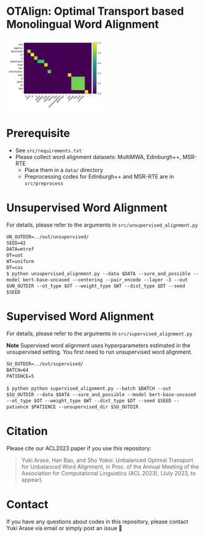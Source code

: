 # OTAlign: Optimal Transport based Monolingual Word Alignment
<img src="./assets/uot_norm_cos_2.svg" alt="Alignment example by OTAlign" width="50%">

# Prerequisite
- See `src/requirements.txt`
- Please collect word alignment datasets: MultiMWA, Edinburgh++, MSR-RTE
  - Place them in a `data/` directory
  - Preprocessing codes for Edinburgh++ and MSR-RTE are in `src/preprocess`

# Unsupervised Word Alignment
For details, please refer to the arguments in `src/unsupervised_alignment.py`
``` shell
UN_OUTDIR=../out/unsupervised/
SEED=42
DATA=mtref
OT=uot
WT=uniform
DT=cos
$ python unsupervised_alignment.py --data $DATA --sure_and_possible --model bert-base-uncased --centering --pair_encode --layer -3 --out $UN_OUTDIR --ot_type $OT --weight_type $WT --dist_type $DT --seed $SEED
```
# Supervised Word Alignment
For details, please refer to the arguments in `src/supervised_alignment.py`

**Note**
Supervised word alignment uses hyperparameters estimated in the unsupervised setting. You first need to run unsupervised word alignment. 


``` shell
SU_OUTDIR=../out/supervised/
BATCH=64
PATIENCE=5

$ python python supervised_alignment.py --batch $BATCH --out $SU_OUTDIR --data $DATA --sure_and_possible --model bert-base-uncased --ot_type $OT --weight_type $WT --dist_type $DT --seed $SEED --patience $PATIENCE --unsupervised_dir $SU_OUTDIR
```

# Citation
Please cite our ACL2023 paper if you use this repository:
> Yuki Arase, Han Bao, and Sho Yokoi. Unbalanced Optimal Transport for Unbalanced Word Alignment, in Proc. of the Annual Meeting of the Association for Computational Linguistics (ACL 2023), (July 2023, to appear). 

# Contact 
If you have any questions about codes in this repository, please contact Yuki Arase via email or simply post an issue :speech_balloon:

